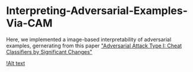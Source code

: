 # Interpreting-Adversarial-Examples-Via-CAM

Here, we implemented a image-based interpretability of adversarial examples, gernerating from this paper 
["Adversarial Attack Type I: Cheat Classifiers by Significant Changes"](https://arxiv.org/pdf/1809.00594.pdf)<br/>


[!Alt text](https://user-images.githubusercontent.com/20013955/99145750-35932c00-26ac-11eb-80e0-561c494e4a26.png)

